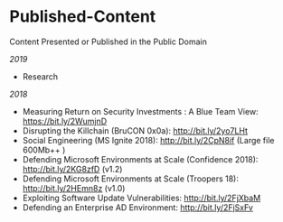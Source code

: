 # Published-Content

Content Presented or Published in the Public Domain

*2019*
* Research

*2018*
* Measuring Return on Security Investments : A Blue Team View: https://bit.ly/2WumjnD
* Disrupting the Killchain (BruCON 0x0a): http://bit.ly/2yo7LHt
* Social Engineering (MS Ignite 2018): http://bit.ly/2CpN8if (Large file 600Mb++ )
* Defending Microsoft Environments at Scale (Confidence 2018): http://bit.ly/2KG8zfD (v1.2)
* Defending Microsoft Environments at Scale (Troopers 18): http://bit.ly/2HEmn8z (v1.0)
* Exploiting Software Update Vulnerabilities: http://bit.ly/2FjXbaM
* Defending an Enterprise AD Environment: http://bit.ly/2FjSxFv


